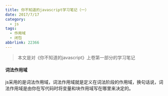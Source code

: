 ```yaml
---
title: 你不知道的javascript学习笔记（一）
date: 2017/7/17
category:
  - js
tags:
  - 作用域
  - 闭包
abbrlink: 22366
---
```


> 本文是对《你不知道的javascript》上卷第一部分的学习笔记

#### 词法作用域
js采用的是词法作用域，词法作用域就是定义在词法阶段的作用域，换句话说，词法作用域是由你在写代码时将变量和块作用域写在哪里来决定的。


